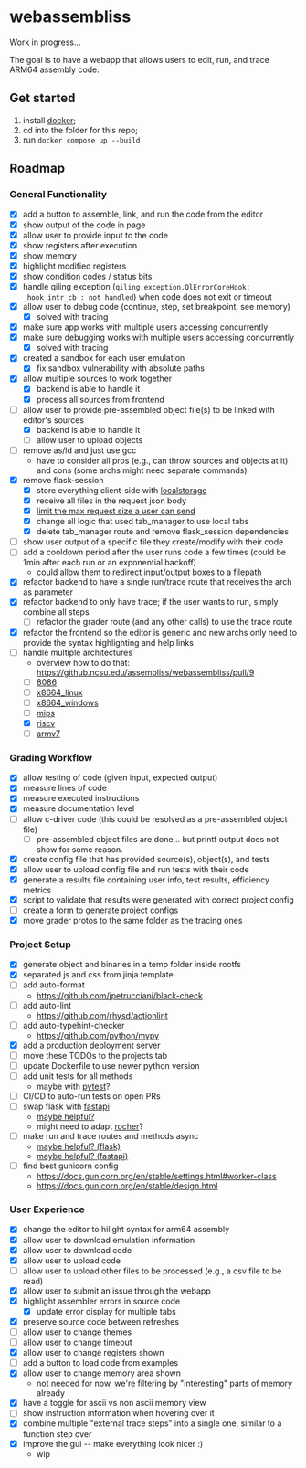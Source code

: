 # webassembliss

Work in progress...

The goal is to have a webapp that allows users to edit, run, and trace ARM64 assembly code.

## Get started
1. install [docker](https://www.docker.com/get-started/);
2. cd into the folder for this repo;
3. run `docker compose up --build`

## Roadmap

### General Functionality
- [x] add a button to assemble, link, and run the code from the editor
- [x] show output of the code in page
- [x] allow user to provide input to the code
- [x] show registers after execution
- [x] show memory
- [x] highlight modified registers
- [x] show condition codes / status bits
- [x] handle qiling exception (`qiling.exception.QlErrorCoreHook: _hook_intr_cb : not handled`) when code does not exit or timeout 
- [x] allow user to debug code (continue, step, set breakpoint, see memory)
	- [x] solved with tracing
- [x] make sure app works with multiple users accessing concurrently
- [x] make sure debugging works with multiple users accessing concurrently
	- [x] solved with tracing
- [x] created a sandbox for each user emulation
	- [x] fix sandbox vulnerability with absolute paths
- [x] allow multiple sources to work together
	- [x] backend is able to handle it
	- [x] process all sources from frontend
- [ ] allow user to provide pre-assembled object file(s) to be linked with editor's sources
	- [x] backend is able to handle it
	- [ ] allow user to upload objects
- [ ] remove as/ld and just use gcc
	- have to consider all pros (e.g., can throw sources and objects at it) and cons (some archs might need separate commands)
- [x] remove flask-session
	- [x] store everything client-side with [localstorage](https://developer.mozilla.org/en-US/docs/Web/API/Window/localStorage)
	- [x] receive all files in the request json body
	- [x] [limit the max request size a user can send](https://flask.palletsprojects.com/en/stable/patterns/fileuploads/#improving-uploads)
	- [x] change all logic that used tab_manager to use local tabs
	- [x] delete tab_manager route and remove flask_session dependencies
- [ ] show user output of a specific file they create/modify with their code
- [ ] add a cooldown period after the user runs code a few times (could be 1min after each run or an exponential backoff)
	- could allow them to redirect input/output boxes to a filepath
- [x] refactor backend to have a single run/trace route that receives the arch as parameter
- [x] refactor backend to only have trace; if the user wants to run, simply combine all steps
	- [ ] refactor the grader route (and any other calls) to use the trace route
- [x] refactor the frontend so the editor is generic and new archs only need to provide the syntax highlighting and help links
- [ ] handle multiple architectures
	- overview how to do that: https://github.ncsu.edu/assembliss/webassembliss/pull/9
 	- [ ] [8086](https://github.com/qilingframework/rootfs/tree/master/8086)
	- [ ] [x8664_linux](https://github.com/qilingframework/rootfs/tree/master/x8664_linux_glibc2.39)
 	- [ ] [x8664_windows](https://github.com/qilingframework/rootfs/tree/master/x8664_windows/)
	- [ ] [mips](https://github.com/qilingframework/rootfs/tree/master/mips32el_linux)
	- [x] [riscv](https://github.com/qilingframework/rootfs/tree/master/riscv64_linux)
	- [ ] [armv7](https://github.com/qilingframework/rootfs/tree/master/arm_linux)

### Grading Workflow
- [x] allow testing of code (given input, expected output)
- [x] measure lines of code
- [x] measure executed instructions
- [x] measure documentation level
- [ ] allow c-driver code (this could be resolved as a pre-assembled object file)
	- [ ] pre-assembled object files are done... but printf output does not show for some reason.
- [x] create config file that has provided source(s), object(s), and tests
- [x] allow user to upload config file and run tests with their code
- [x] generate a results file containing user info, test results, efficiency metrics
- [x] script to validate that results were generated with correct project config
- [ ] create a form to generate project configs
- [x] move grader protos to the same folder as the tracing ones

### Project Setup
- [x] generate object and binaries in a temp folder inside rootfs
- [x] separated js and css from jinja template
- [ ] add auto-format
	- https://github.com/jpetrucciani/black-check
- [ ] add auto-lint
	- https://github.com/rhysd/actionlint
- [ ] add auto-typehint-checker
	- https://github.com/python/mypy
- [x] add a production deployment server
- [ ] move these TODOs to the projects tab
- [ ] update Dockerfile to use newer python version
- [ ] add unit tests for all methods
	- maybe with [pytest](https://docs.pytest.org/en/stable/getting-started.html)?
- [ ] CI/CD to auto-run tests on open PRs
- [ ] swap flask with [fastapi](https://fastapi.tiangolo.com/)
	- [maybe helpful?](https://testdriven.io/blog/moving-from-flask-to-fastapi/)
	- might need to adapt [rocher](https://github.com/julien-duponchelle/rocher/blob/main/rocher/flask.py)?
- [ ] make run and trace routes and methods async
	- [maybe helpful? (flask)](https://flask.palletsprojects.com/en/stable/async-await/)
	- [maybe helpful? (fastapi)](https://fastapi.tiangolo.com/async/)
- [ ] find best gunicorn config
	- https://docs.gunicorn.org/en/stable/settings.html#worker-class
	- https://docs.gunicorn.org/en/stable/design.html

### User Experience
- [x] change the editor to hilight syntax for arm64 assembly
- [x] allow user to download emulation information
- [x] allow user to download code
- [x] allow user to upload code
- [ ] allow user to upload other files to be processed (e.g., a csv file to be read)
- [x] allow user to submit an issue through the webapp
- [x] highlight assembler errors in source code
	- [x] update error display for multiple tabs
- [x] preserve source code between refreshes
- [ ] allow user to change themes
- [ ] allow user to change timeout
- [x] allow user to change registers shown
- [ ] add a button to load code from examples
- [x] allow user to change memory area shown
	- not needed for now, we're filtering by "interesting" parts of memory already
- [x] have a toggle for ascii vs non ascii memory view
- [ ] show instruction information when hovering over it
- [x] combine multiple "external trace steps" into a single one, similar to a function step over
- [x] improve the gui -- make everything look nicer :)
	- wip
